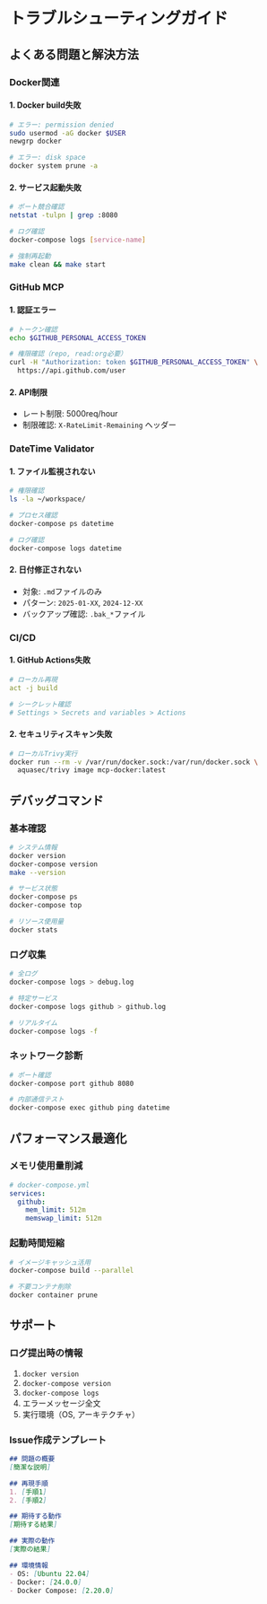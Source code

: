 # トラブルシューティングガイド

## よくある問題と解決方法

### Docker関連

#### 1. Docker build失敗
```bash
# エラー: permission denied
sudo usermod -aG docker $USER
newgrp docker

# エラー: disk space
docker system prune -a
```

#### 2. サービス起動失敗
```bash
# ポート競合確認
netstat -tulpn | grep :8080

# ログ確認
docker-compose logs [service-name]

# 強制再起動
make clean && make start
```

### GitHub MCP

#### 1. 認証エラー
```bash
# トークン確認
echo $GITHUB_PERSONAL_ACCESS_TOKEN

# 権限確認（repo, read:org必要）
curl -H "Authorization: token $GITHUB_PERSONAL_ACCESS_TOKEN" \
  https://api.github.com/user
```

#### 2. API制限
- レート制限: 5000req/hour
- 制限確認: `X-RateLimit-Remaining` ヘッダー

### DateTime Validator

#### 1. ファイル監視されない
```bash
# 権限確認
ls -la ~/workspace/

# プロセス確認
docker-compose ps datetime

# ログ確認
docker-compose logs datetime
```

#### 2. 日付修正されない
- 対象: `.md`ファイルのみ
- パターン: `2025-01-XX`, `2024-12-XX`
- バックアップ確認: `.bak_*`ファイル

### CI/CD

#### 1. GitHub Actions失敗
```yaml
# ローカル再現
act -j build

# シークレット確認
# Settings > Secrets and variables > Actions
```

#### 2. セキュリティスキャン失敗
```bash
# ローカルTrivy実行
docker run --rm -v /var/run/docker.sock:/var/run/docker.sock \
  aquasec/trivy image mcp-docker:latest
```

## デバッグコマンド

### 基本確認
```bash
# システム情報
docker version
docker-compose version
make --version

# サービス状態
docker-compose ps
docker-compose top

# リソース使用量
docker stats
```

### ログ収集
```bash
# 全ログ
docker-compose logs > debug.log

# 特定サービス
docker-compose logs github > github.log

# リアルタイム
docker-compose logs -f
```

### ネットワーク診断
```bash
# ポート確認
docker-compose port github 8080

# 内部通信テスト
docker-compose exec github ping datetime
```

## パフォーマンス最適化

### メモリ使用量削減
```yaml
# docker-compose.yml
services:
  github:
    mem_limit: 512m
    memswap_limit: 512m
```

### 起動時間短縮
```bash
# イメージキャッシュ活用
docker-compose build --parallel

# 不要コンテナ削除
docker container prune
```

## サポート

### ログ提出時の情報
1. `docker version`
2. `docker-compose version`
3. `docker-compose logs`
4. エラーメッセージ全文
5. 実行環境（OS, アーキテクチャ）

### Issue作成テンプレート
```markdown
## 問題の概要
[簡潔な説明]

## 再現手順
1. [手順1]
2. [手順2]

## 期待する動作
[期待する結果]

## 実際の動作
[実際の結果]

## 環境情報
- OS: [Ubuntu 22.04]
- Docker: [24.0.0]
- Docker Compose: [2.20.0]
```